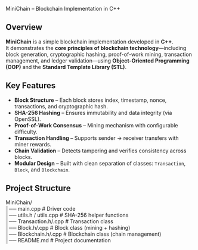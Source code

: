 MiniChain – Blockchain Implementation in C++

## Overview
**MiniChain** is a simple blockchain implementation developed in **C++**.  
It demonstrates the **core principles of blockchain technology**—including block generation, cryptographic hashing, proof-of-work mining, transaction management, and ledger validation—using **Object-Oriented Programming (OOP)** and the **Standard Template Library (STL)**.

## Key Features
- **Block Structure** – Each block stores index, timestamp, nonce, transactions, and cryptographic hash.  
- **SHA-256 Hashing** – Ensures immutability and data integrity (via OpenSSL).  
- **Proof-of-Work Consensus** – Mining mechanism with configurable difficulty.  
- **Transaction Handling** – Supports sender → receiver transfers with miner rewards.  
- **Chain Validation** – Detects tampering and verifies consistency across blocks.  
- **Modular Design** – Built with clean separation of classes: `Transaction`, `Block`, and `Blockchain`.


## Project Structure
MiniChain/ <br>
│── main.cpp             # Driver code<br>
│── utils.h / utils.cpp  # SHA-256 helper functions<br>
│── Transaction.h/.cpp   # Transaction class<br>
│── Block.h/.cpp         # Block class (mining + hashing)<br>
│── Blockchain.h/.cpp    # Blockchain class (chain management)<br>
│── README.md            # Project documentation<br>

